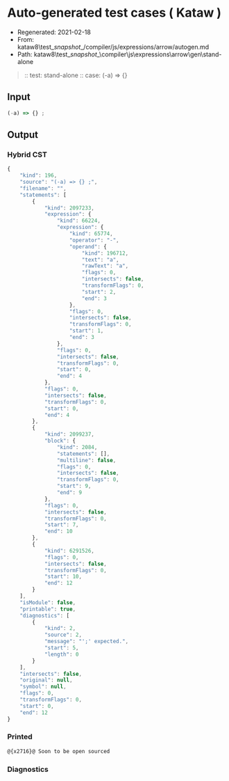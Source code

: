 # Auto-generated test cases ( Kataw )
- Regenerated: 2021-02-18
- From: kataw8\test\__snapshot__/compiler/js/expressions/arrow/autogen.md
- Path: kataw8\test\__snapshot__\compiler\js\expressions\arrow\gen\stand-alone
> :: test: stand-alone
> :: case: (-a) => {}
## Input

`````js
(-a) => {} ;
`````

## Output

### Hybrid CST


```javascript
{
    "kind": 196,
    "source": "(-a) => {} ;",
    "filename": "",
    "statements": [
        {
            "kind": 2097233,
            "expression": {
                "kind": 66224,
                "expression": {
                    "kind": 65774,
                    "operator": "-",
                    "operand": {
                        "kind": 196712,
                        "text": "a",
                        "rawText": "a",
                        "flags": 0,
                        "intersects": false,
                        "transformFlags": 0,
                        "start": 2,
                        "end": 3
                    },
                    "flags": 0,
                    "intersects": false,
                    "transformFlags": 0,
                    "start": 1,
                    "end": 3
                },
                "flags": 0,
                "intersects": false,
                "transformFlags": 0,
                "start": 0,
                "end": 4
            },
            "flags": 0,
            "intersects": false,
            "transformFlags": 0,
            "start": 0,
            "end": 4
        },
        {
            "kind": 2099237,
            "block": {
                "kind": 2084,
                "statements": [],
                "multiline": false,
                "flags": 0,
                "intersects": false,
                "transformFlags": 0,
                "start": 9,
                "end": 9
            },
            "flags": 0,
            "intersects": false,
            "transformFlags": 0,
            "start": 7,
            "end": 10
        },
        {
            "kind": 6291526,
            "flags": 0,
            "intersects": false,
            "transformFlags": 0,
            "start": 10,
            "end": 12
        }
    ],
    "isModule": false,
    "printable": true,
    "diagnostics": [
        {
            "kind": 2,
            "source": 2,
            "message": "';' expected.",
            "start": 5,
            "length": 0
        }
    ],
    "intersects": false,
    "original": null,
    "symbol": null,
    "flags": 0,
    "transformFlags": 0,
    "start": 0,
    "end": 12
}
```

  
### Printed


```javascript
@{x2716}@ Soon to be open sourced
```

  
### Diagnostics


```javascript

```

